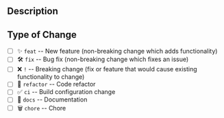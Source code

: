 <!--
  Thanks for contributing!

  Provide a description of your changes below and a general summary in the title

  Please look at the following checklist to ensure that your PR can be accepted quickly:
-->

## Description

<!--- Describe your changes in detail -->

## Type of Change

<!--- Put an `x` in all the boxes that apply: -->

- [ ] ✨ `feat` -- New feature (non-breaking change which adds functionality)
- [ ] 🛠️ `fix` -- Bug fix (non-breaking change which fixes an issue)
- [ ] ❌ `!` -- Breaking change (fix or feature that would cause existing functionality to change)
- [ ] 🧹 `refactor` -- Code refactor
- [ ] ✅ `ci` -- Build configuration change
- [ ] 📝 `docs` -- Documentation
- [ ] 🗑️ `chore` -- Chore
